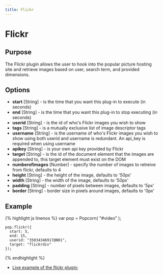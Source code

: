 ```yaml
---
title: Flickr
---
```

# Flickr #

## Purpose ##

The Flickr plugin allows the user to hook into the popular picture hosting site and retrieve images based on user, search term, and provided dimensions.

## Options ##

* **start** \[String\] - is the time that you want this plug-in to execute (in seconds)
* **end** \[String\] - is the time that you want this plug-in to stop executing (in seconds)
* **userid** \[String\] - is the id of who's Flickr images you wish to show
* **tags** \[String\] - is a mutually exclusive list of image descriptor tags
* **username** \[String\] - is the username of who's Flickr images you wish to show using both userid and username is redundant. An api_key is required when using username
* **apikey** \[String\] - is your own api key provided by Flickr
* **target** \[String\] - is the id of the document element that the images are appended to, this target element must exist on the DOM
* **numberofimages** \[Number\] - specify the number of images to retreive from flickr, defaults to 4
* **height** \[String\] - the height of the image, defaults to '50px'
* **width** \[String\] - the width of the image, defaults to '50px'
* **padding** \[String\] - number of pixels between images, defaults to '5px'
* **border** \[String\] - border size in pixels around images, defaults to '0px'

## Example ##

{% highlight js linenos %}
    var pop = Popcorn( "#video" );

    pop.flickr({
      start: 5,
      end: 15,
      userid: "35034346917@N01",
      target: "flickrdiv"
    });
{% endhighlight %}

* [Live example of the flickr plugin](http://jsfiddle.net/popcornjs/grMCk/);
